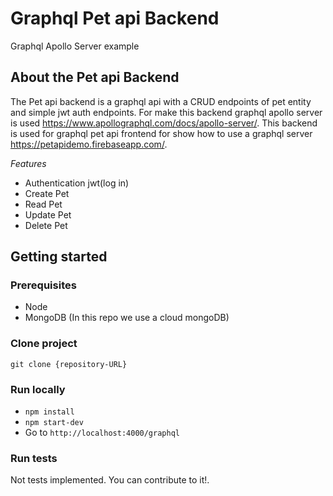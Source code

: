 # Graphql Pet api Backend

Graphql Apollo Server example

## About the Pet api Backend

The Pet api backend is a graphql api with a CRUD endpoints of pet entity and simple jwt auth endpoints. 
For make this backend graphql apollo server is used https://www.apollographql.com/docs/apollo-server/.
This backend is used for graphql pet api frontend for show how to use a graphql server https://petapidemo.firebaseapp.com/. 

_Features_

- Authentication jwt(log in)
- Create Pet
- Read Pet
- Update Pet
- Delete Pet

## Getting started

### Prerequisites

- Node
- MongoDB (In this repo we use a cloud mongoDB)

### Clone project

`git clone {repository-URL}`

### Run locally

- `npm install`
- `npm start-dev`
- Go to `http://localhost:4000/graphql`

### Run tests

Not tests implemented. You can contribute to it!.
